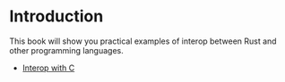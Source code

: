 # Introduction

This book will show you practical examples of interop between Rust and
other programming languages.

* [Interop with C](c-intro.md)
